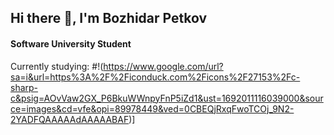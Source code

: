 ## Hi there 👋, I'm Bozhidar Petkov
#### Software University Student
Currently studying:
#!(https://www.google.com/url?sa=i&url=https%3A%2F%2Ficonduck.com%2Ficons%2F27153%2Fc-sharp-c&psig=AOvVaw2GX_P6BkuWWnpyFnP5iZd1&ust=1692011116039000&source=images&cd=vfe&opi=89978449&ved=0CBEQjRxqFwoTCOj_9N2-2YADFQAAAAAdAAAAABAF)]

